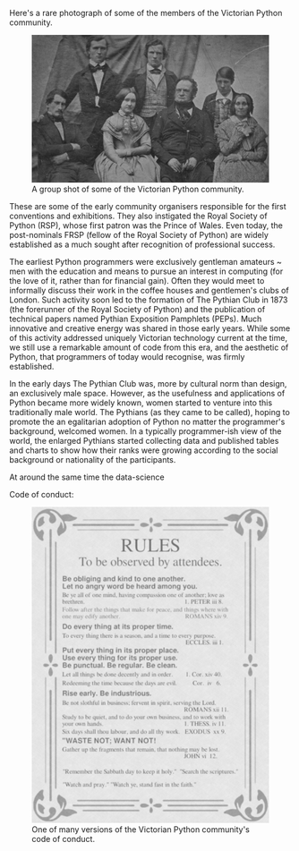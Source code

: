<!--
.. title: The Victorian Python Community (an Allegory)
.. slug: victorian-python-allegory
.. date: 2023-02-17 21:00:00 UTC+01:00
.. tags: 
.. category: 
.. link: 
.. description: 
.. type: text
.. author: Nicholas H.Tollervey
-->

Here's a rare photograph of some of the members of the Victorian Python
community.

<figure>
<img src="/images/victorian_group.png" alt="A group shot of some of the Victorian Python community." title="A group shot of some of the Victorian Python community."/>
<figcaption>A group shot of some of the Victorian Python community.</figcaption>
</figure>

These are some of the early community organisers responsible for the first
conventions and exhibitions. They also instigated the Royal Society of Python
(RSP), whose first patron was the Prince of Wales. Even today, the
post-nominals FRSP (fellow of the Royal Society of Python) are widely
established as a much sought after recognition of professional success.

The earliest Python programmers were exclusively gentleman amateurs ~ men with
the education and means to pursue an interest in computing (for the love of it,
rather than for financial gain). Often they would meet to informally discuss
their work in the coffee houses and gentlemen's clubs of London. Such activity
soon led to the formation of The Pythian Club in 1873 (the forerunner of the
Royal Society of Python) and the publication of technical papers named
Pythian Exposition Pamphlets (PEPs). Much innovative and creative energy was
shared in those early years. While some of this activity addressed uniquely
Victorian technology current at the time, we still use a remarkable amount of
code from this era, and the aesthetic of Python, that programmers of
today would recognise, was firmly established.

In the early days The Pythian Club was, more by cultural norm than design, an
exclusively male space. However, as the usefulness and applications of Python
became more widely known, women started to venture into this traditionally
male world. The Pythians (as they came to be called), hoping to promote the
an egalitarian adoption of Python no matter the programmer's background,
welcomed women. In a typically programmer-ish view of the world, the enlarged
Pythians started collecting data and published tables and charts to show how
their ranks were growing according to the social background or nationality of
the participants.

At around the same time the data-science 


Code of conduct:

<figure>
<img src="/images/victorian_rules.png" alt="The code of conduct." title="The code of conduct."/>
<figcaption>One of many versions of the Victorian Python community's code of conduct.</figcaption>
</figure>
